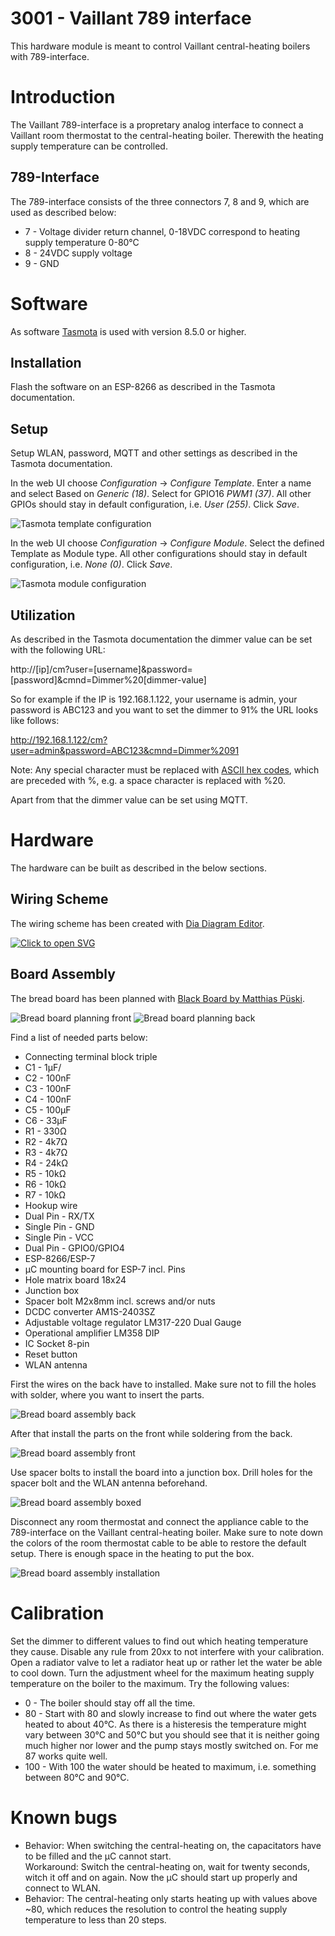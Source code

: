 # 3001 - Vaillant 789 interface

This hardware module is meant to control Vaillant central-heating boilers with 789-interface.

# Introduction

The Vaillant 789-interface is a propretary analog interface to connect a Vaillant room thermostat to the central-heating boiler.
Therewith the heating supply temperature can be controlled.

## 789-Interface

The 789-interface consists of the three connectors 7, 8 and 9, which are used as described below:

* 7 - Voltage divider return channel, 0-18VDC correspond to heating supply temperature 0-80°C
* 8 - 24VDC supply voltage
* 9 - GND

# Software

As software [Tasmota](https://tasmota.github.io/docs/) is used with version 8.5.0 or higher.

## Installation

Flash the software on an ESP-8266 as described in the Tasmota documentation.

## Setup

Setup WLAN, password, MQTT and other settings as described in the Tasmota documentation.

In the web UI choose *Configuration* → *Configure Template*. Enter a name and select Based on *Generic (18)*.
Select for GPIO16 *PWM1&nbsp;(37)*. All other GPIOs should stay in default configuration, i.e. *User&nbsp;(255)*. Click *Save*.

![Tasmota template configuration](gfx/tasmota_template.png "Tasmota Template Configuration")

In the web UI choose *Configuration* → *Configure Module*. Select the defined Template as Module type. All other configurations should stay in default configuration, i.e. *None&nbsp;(0)*. Click *Save*.

![Tasmota module configuration](gfx/tasmota_module.png "Tasmota Module Configuration")

## Utilization

As described in the Tasmota documentation the dimmer value can be set with the following URL:

http://[ip]/cm?user=[username]&password=[password]&cmnd=Dimmer%20[dimmer-value]

So for example if the IP is 192.168.1.122, your username is admin, your password is ABC123 and you want to set the dimmer to 91% the URL looks like follows:

http://192.168.1.122/cm?user=admin&password=ABC123&cmnd=Dimmer%2091

Note: Any special character must be replaced with [ASCII hex codes](https://www.rapidtables.com/code/text/ascii-table.html), which are preceded with %, e.g. a space character is replaced with %20.

Apart from that the dimmer value can be set using MQTT.

# Hardware

The hardware can be built as described in the below sections.

## Wiring Scheme

The wiring scheme has been created with [Dia Diagram Editor](http://dia-installer.de/).

[![Click to open SVG](gfx/heating_controller_plan.png "Wiring Scheme")](gfx/heating_controller_plan.svg)

## Board Assembly

The bread board has been planned with [Black Board by Matthias Püski](https://github.com/mpue/blackboard).

![Bread board planning front](gfx/heating_controller_board.png "Board Planning Front")
![Bread board planning back](gfx/heating_controller_board_back.png "Board Planning Back")

Find a list of needed parts below:

* Connecting terminal block triple
* C1 - 1µF/
* C2 - 100nF
* C3 - 100nF
* C4 - 100nF
* C5 - 100µF
* C6 - 33µF
* R1 - 330Ω
* R2 - 4k7Ω
* R3 - 4k7Ω
* R4 - 24kΩ
* R5 - 10kΩ
* R6 - 10kΩ
* R7 - 10kΩ
* Hookup wire
* Dual Pin - RX/TX
* Single Pin - GND
* Single Pin - VCC
* Dual Pin - GPIO0/GPIO4
* ESP-8266/ESP-7
* µC mounting board for ESP-7 incl. Pins
* Hole matrix board 18x24
* Junction box
* Spacer bolt M2x8mm incl. screws and/or nuts
* DCDC converter AM1S-2403SZ
* Adjustable voltage regulator LM317-220 Dual Gauge
* Operational amplifier LM358 DIP
* IC Socket 8-pin
* Reset button
* WLAN antenna

First the wires on the back have to installed. Make sure not to fill the holes with solder, where you want to insert the parts.

![Bread board assembly back](gfx/assembly_back.jpg "Board Assembly Back")

After that install the parts on the front while soldering from the back.

![Bread board assembly front](gfx/assembly_front.jpg "Board Assembly Front")

Use spacer bolts to install the board into a junction box. Drill holes for the spacer bolt and the WLAN antenna beforehand.

![Bread board assembly boxed](gfx/assembly_boxed.jpg "Board Assembly Boxed")

Disconnect any room thermostat and connect the appliance cable to the 789-interface on the Vaillant central-heating boiler. Make sure to note down the colors of the room thermostat cable to be able to restore the default setup. There is enough space in the heating to put the box. 

![Bread board assembly installation](gfx/assembly_installed.jpg "Board Assembly Installation")

# Calibration

Set the dimmer to different values to find out which heating temperature they cause.
Disable any rule from 20xx to not interfere with your calibration.
Open a radiator valve to let a radiator heat up or rather let the water be able to cool down.
Turn the adjustment wheel for the maximum heating supply temperature on the boiler to the maximum.
Try the following values:

* 0 - The boiler should stay off all the time.
* 80 - Start with 80 and slowly increase to find out where the water gets heated to about 40°C. As there is a histeresis the temperature might vary between 30°C and 50°C but you should see that it is neither going much higher nor lower and the pump stays mostly switched on. For me 87 works quite well.
* 100 - With 100 the water should be heated to maximum, i.e. something between 80°C and 90°C.

# Known bugs

* Behavior: When switching the central-heating on, the capacitators have to be filled and the µC cannot start.  
  Workaround: Switch the central-heating on, wait for twenty seconds, witch it off and on again. Now the µC should start up properly and connect to WLAN.
* Behavior: The central-heating only starts heating up with values above ~80, which reduces the resolution to control the heating supply temperature to less than 20 steps.
